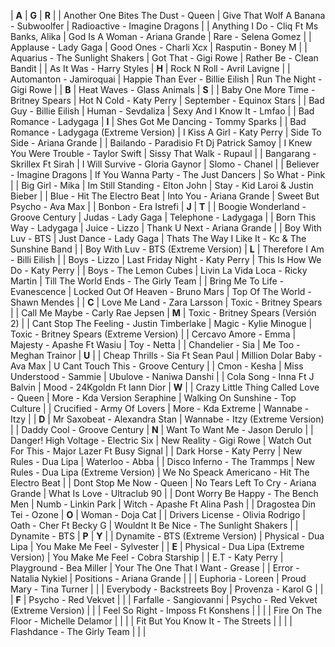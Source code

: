 | **A**                                     | **G**                                   | **R**                                            |
| Another One Bites The Dust - Queen        | Give That Wolf A Banana - Subwoolfer    | Radioactive - Imagine Dragons                    |
| Anything I Do - Cliq Ft Ms Banks, Alika   | God Is A Woman - Ariana Grande          | Rare - Selena Gomez                              |
| Applause - Lady Gaga                      | Good Ones - Charli Xcx                  | Rasputin - Boney M                               |
| Aquarius - The Sunlight Shakers           | Got That - Gigi Rowe                    | Rather Be - Clean Bandit                         |
| As It Was - Harry Styles                  | **H**                                   | Rock N Roll - Avril Lavigne                      |
| Automanton - Jamiroquai                   | Happie Than Ever - Billie Eilish        | Run The Night - Gigi Rowe                        |
| **B**                                     | Heat Waves - Glass Animals              | **S**                                            |
| Baby One More Time - Britney Spears       | Hot N Cold - Katy Perry                 | September - Equinox Stars                        |
| Bad Guy - Billie Eilish                   | Human - Sevdaliza                       | Sexy And I Know It - Lmfao                       |
| Bad Romance - Ladygaga                    | **I**                                   | Shes Got Me Dancing - Tommy Sparks               |
| Bad Romance - Ladygaga (Extreme Version)  | I Kiss A Girl - Katy Perry              | Side To Side - Ariana Grande                     |
| Bailando - Paradisio Ft Dj Patrick Samoy  | I Knew You Were Trouble - Taylor Swift  | Sissy That Walk - Rupaul                         |
| Bangarang - Skrillex Ft Sirah             | I Will Survive - Gloria Gaynor          | Slomo - Chanel                                   |
| Believer - Imagine Dragons                | If You Wanna Party - The Just Dancers   | So What - Pink                                   |
| Big Girl - Mika                           | Im Still Standing - Elton John          | Stay - Kid Laroi & Justin Bieber                 |
| Blue - Hit The Electro Beat               | Into You - Ariana Grande                | Sweet But Psycho - Ava Max                       |
| Bonbon - Era Istrefi                      | **J**                                   | **T**                                            |
| Boogie Wonderland - Groove Century        | Judas - Lady Gaga                       | Telephone - Ladygaga                             |
| Born This Way - Ladygaga                  | Juice - Lizzo                           | Thank U Next - Ariana Grande                     |
| Boy With Luv - BTS                        | Just Dance - Lady Gaga                  | Thats The Way I Like It - Kc & The Sunshine Band |
| Boy With Luv - BTS (Extreme Version)      | **L**                                   | Therefore I Am - Billi Eilish                    |
| Boys - Lizzo                              | Last Friday Night - Katy Perry          | This Is How We Do - Katy Perry                   |
| Boys - The Lemon Cubes                    | Livin La Vida Loca - Ricky Martin       | Till The World Ends - The Girly Team             |
| Bring Me To Life - Evanescence            | Locked Out Of Heaven - Bruno Mars       | Top Of The World - Shawn Mendes                  |
| **C**                                     | Love Me Land - Zara Larsson             | Toxic - Britney Spears                           |
| Call Me Maybe - Carly Rae Jepsen          | **M**                                   | Toxic - Britney Spears (Versión 2)               |
| Cant Stop The Feeling - Justin Timberlake | Magic - Kylie Minogue                   | Toxic - Britney Spears (Extreme Version)         |
| Cercavo Amore - Emma                      | Majesty - Apashe Ft Wasiu               | Toy - Netta                                      |
| Chandelier - Sia                          | Me Too - Meghan Trainor                 | **U**                                            |
| Cheap Thrills - Sia Ft Sean Paul          | Million Dolar Baby - Ava Max            | U Cant Touch This - Groove Century               |
| Cmon - Kesha                              | Miss Understood - Sammie                | Ubulove - Naniwa Danshi                          |
| Cola Song - Inna Ft J Balvin              | Mood - 24Kgoldn Ft Iann Dior            | **W**                                            |
| Crazy Little Thing Called Love - Queen    | More - Kda Version Seraphine            | Walking On Sunshine - Top Culture                |
| Crucified - Army Of Lovers                | More - Kda Extreme                      | Wannabe - Itzy                                   |
| **D**                                     | Mr Saxobeat - Alexandra Stan            | Wannabe - Itzy (Extreme Version)                 |
| Daddy Cool - Groove Century               | **N**                                   | Want To Want Me - Jason Derulo                   |
| Danger! High Voltage - Electric Six       | New Reality - Gigi Rowe                 | Watch Out For This - Major Lazer Ft Busy Signal  |
| Dark Horse - Katy Perry                   | New Rules - Dua Lipa                    | Waterloo - Abba                                  |
| Disco Inferno - The Trammps               | New Rules - Dua Lipa (Extreme Version)  | We No Speack Americano - Hit The Electro Beat    |
| Dont Stop Me Now - Queen                  | No Tears Left To Cry - Ariana Grande    | What Is Love - Ultraclub 90                      |
| Dont Worry Be Happy - The Bench Men       | Numb - Linkin Park                      | Witch - Apashe Ft Alina Pash                     |
| Dragostea Din Tei - Ozone                 | **O**                                   | Woman - Doja Cat                                 |
| Drivers License - Olivia Rodrigo          | Oath - Cher Ft Becky G                  | Wouldnt It Be Nice - The Sunlight Shakers        |
| Dynamite - BTS                            | **P**                                   | **Y**                                            |
| Dynamite - BTS (Extreme Version)          | Physical - Dua Lipa                     | You Make Me Feel - Sylvester                     |
| **E**                                     | Physical - Dua Lipa (Extreme Version)   | You Make Me Feel - Cobra Starship                |
| E.T - Katy Perry                          | Playground - Bea Miller                 | Your The One That I Want - Grease                |
| Error - Natalia Nykiel                    | Positions - Ariana Grande               |                                                  |
| Euphoria - Loreen                         | Proud Mary - Tina Turner                |                                                  |
| Everybody - Backstreets Boy               | Provenza - Karol G                      |                                                  |
| **F**                                     | Psycho - Red Vekvet                     |                                                  |
| Farfalle - Sangiovanni                    | Psycho - Red Vekvet (Extreme   Version) |                                                  |
| Feel So   Right - Imposs Ft Konshens      |                                         |                                                  |
| Fire On The   Floor - Michelle Delamor    |                                         |                                                  |
| Fit But You   Know It - The Streets       |                                         |                                                  |
| Flashdance -   The Girly Team             |                                         |                                                  |
